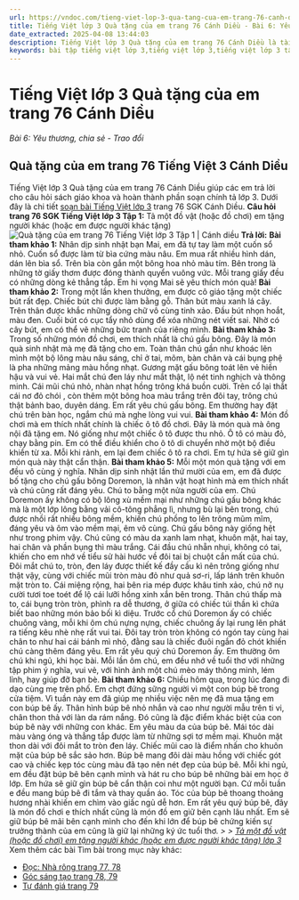 ```yaml
---
url: https://vndoc.com/tieng-viet-lop-3-qua-tang-cua-em-trang-76-canh-dieu-270553
title: Tiếng Việt lớp 3 Quà tặng của em trang 76 Cánh Diều - Bài 6: Yêu thương, chia sẻ - Trao đổi - VnDoc.com
date_extracted: 2025-04-08 13:44:03
description: Tiếng Việt lớp 3 Quà tặng của em trang 76 Cánh Diều là tài liệu hữu ích, giúp học sinh dễ dàng trả lời câu hỏi và làm bài tập Tiếng Việt lớp 3. Mời các em tham khảo soạn bài trang 76 Tiếng Việt lớp 3 Tập 1 Cánh Diều
keywords: bài tập tiếng việt lớp 3,tiếng việt lớp 3,tiếng việt lớp 3 tập 1,bài tập tiếng việt lớp 3 tập 1,tiếng việt 3 tập 1,tiếng việt lớp 3 cánh diều,tiếng việt 3 cánh diều,tiếng việt lớp 3 tập 1 cánh diều,tiếng việt lớp 3 cd,tiếng việt 3 cánh diều tập 1,Quà tặng của em trang 76,Quà tặng của em trang 76 tập 1,Quà tặng của em trang 76 cánh diều,soạn bài Quà tặng của em trang 76 cánh diều
---
```


# Tiếng Việt lớp 3 Quà tặng của em trang 76 Cánh Diều
 _Bài 6: Yêu thương, chia sẻ - Trao đổi_
## Quà tặng của em trang 76 Tiếng Việt 3 Cánh Diều
Tiếng Việt lớp 3  Quà tặng của em trang 76 Cánh Diều giúp các em trả lời cho câu hỏi sách giáo khoa và hoàn thành phần soạn chính tả lớp 3. Dưới đây là chi tiết [soạn bài Tiếng Việt lớp 3](<https://vndoc.com/tieng-viet-lop-3-cd-tap1>) trang 76 SGK Cánh Diều.
**Câu hỏi trang 76 SGK Tiếng Việt lớp 3 Tập 1:** Tả một đồ vật \(hoặc đồ chơi\) em tặng người khác \(hoặc em được người khác tặng\)
![Quà tặng của em trang 76 Tiếng Việt lớp 3 Tập 1 | Cánh diều](https://i.vdoc.vn/data/image/2022/07/11/trao-doi-qua-tang-cua-em-trang-76-129663.png)
**Trả lời:**
**Bài tham khảo 1:**
Nhân dịp sinh nhật bạn Mai, em đã tự tay làm một cuốn sổ nhỏ. Cuốn sổ được làm từ bìa cứng màu nâu. Em mua rất nhiều hình dán, dán lên bìa sổ. Trên bìa còn gắn một bông hoa nhỏ màu tím. Bên trong là những tờ giấy thơm được đóng thành quyển vuông vức. Mỗi trang giấy đều có những dòng kẻ thẳng tắp. Em hi vọng Mai sẽ yêu thích món quà\!
**Bài tham khảo 2:**
Trong một lần khen thưởng, em được cô giáo tặng một chiếc bút rất đẹp. Chiếc bút chì được làm bằng gỗ. Thân bút màu xanh lá cây. Trên thân được khắc những dòng chữ vô cùng tinh xảo. Đầu bút nhọn hoắt, màu đen. Cuối bút có cục tẩy nhỏ dùng để xóa những nét viết sai. Nhờ có cây bút, em có thể vẽ những bức tranh của riêng mình.
**Bài tham khảo 3:**
Trong số những món đồ chơi, em thích nhất là chú gấu bông. Đây là món quà sinh nhật mà mẹ đã tặng cho em. Toàn thân chú gần như khoác lên mình một bộ lông màu nâu sáng, chỉ ở tai, mõm, bàn chân và cái bụng phệ là pha những mảng màu hồng nhạt. Gương mặt gấu bông toát lên vẻ hiền hậu và vui vẻ. Hai mắt chú đen láy như mắt thật, lộ nét tinh nghịch và thông minh. Cái mũi chú nhỏ, nhàn nhạt hồng trông khá buồn cười. Trên cổ lại thắt cái nơ đỏ chói , còn thêm một bông hoa màu trắng trên đôi tay, trông chú thật bảnh bao, duyên dáng. Em rất yêu chú gấu bông. Em thường hay đặt chú trên bàn học, ngắm chú mà nghe lòng vui vui.
**Bài tham khảo 4:**
Món đồ chơi mà em thích nhất chính là chiếc ô tô đồ chơi. Đây là món quà mà ông nội đã tặng em. Nó giống như một chiếc ô tô được thu nhỏ. Ô tô có màu đỏ, chạy bằng pin. Em có thể điều khiển cho ô tô di chuyển nhờ một bộ điều khiển từ xa. Mỗi khi rảnh, em lại đem chiếc ô tô ra chơi. Em tự hứa sẽ giữ gìn món quà này thật cẩn thận.
**Bài tham khảo 5:**
Mỗi một món  quà tặng với em đều vô cùng ý nghĩa. Nhân dịp sinh nhật lần thứ mười của em, em đã được bố tặng cho chú gấu bông Doremon, là nhân vật hoạt hình mà em thích nhất và chú cũng rất đáng yêu.
Chú to bằng một nửa người của em. Chú Doremon ấy không có bộ lông xù mềm mại như những chú gấu bông khác mà là một lớp lông bằng vải cô-tông phẳng lì, nhưng bù lại bên trong, chú được nhồi rất nhiều bông mềm, khiến chú phồng to lên trông mũm mĩm, đáng yêu và ôm vào mềm mại, êm vô cùng. Chú gấu bông này giống hệt như trong phim vậy. Chú cũng có màu da xanh lam nhạt, khuôn mặt, hai tay, hai chân và phần bụng thì màu trắng. Cái đầu chú nhẵn nhụi, không có tai, khiến cho em nhớ về tiểu sử hài hước về đôi tai bị chuột cắn mất của chú. Đôi mắt chú to, tròn, đen láy được thiết kế đầy cầu kì nên trông giống như thật vậy, cùng với chiếc mũi tròn màu đỏ như quả sơ-ri, lấp lánh trên khuôn mặt tròn to. Cái miệng rộng, hai bên ria mép được khâu tinh xảo, chú nở nụ cười tươi toe toét để lộ cái lưỡi hồng xinh xắn bên trong. Thân chú thấp mà to, cái bụng tròn tròn, phình ra dễ thương, ở giữa có chiếc túi thần kì chứa biết bao những món bảo bối kì diệu. Trước cổ chú Doremon ấy có chiếc chuông vàng, mỗi khi ôm chú nựng nựng, chiếc chuông ấy lại rung lên phát ra tiếng kêu nhè nhẹ rất vui tai. Đôi tay tròn tròn không có ngón tay cùng hai chân to như hai cái bánh mì nhỏ, đằng sau là chiếc đuôi ngắn đỏ chót khiến chú càng thêm đáng yêu.
Em rất yêu quý chú Doremon ấy. Em thường ôm chú khi ngủ, khi học bài. Mỗi lần ôm chú, em đều nhớ về tuổi thơ với những tập phim ý nghĩa, vui vẻ, với hình ảnh một chú mèo máy thông minh, lém lỉnh, hay giúp đỡ bạn bè.
**Bài tham khảo 6:**
Chiều hôm qua, trong lúc đang đi dạo cùng mẹ trên phố. Em chợt đứng sững người vì một con búp bê trong cửa tiệm. Vì tuần này em đã giúp mẹ nhiều việc nên mẹ đã mua tặng em con búp bê ấy. Thân hình búp bê nhỏ nhắn và cao như người mẫu trên ti vi, chân thon thả với làn da rám nắng. Đó cũng là đặc điểm khác biệt của con búp bê này với những con khác. Em yêu màu da của búp bê. Mái tóc dài màu vàng óng và thẳng tắp được làm từ những sợi tơ mềm mại. Khuôn mặt thon dài với đôi mắt to tròn đen láy. Chiếc mũi cao là điểm nhấn cho khuôn mặt của búp bê sắc sảo hơn. Búp bê mang đôi dài màu hồng với chiếc gót cao và chiếc kẹp tóc cùng màu đã tạo nên nét đẹp của búp bê. Mỗi khi ngủ, em đều đặt búp bê bên cạnh mình và hát ru cho búp bê những bài em học ở lớp. Em hứa sẽ giữ gìn búp bê cẩn thận coi như một người bạn. Cứ mỗi tuần e đều mang búp bê đi tắm và thay quần áo. Tóc của búp bê thoang thoảng hương nhài khiến em chìm vào giấc ngủ dễ hơn. Em rất yêu quý búp bê, đây là món đồ chơi e thích nhất cũng là món đồ em giữ bên cạnh lâu nhất. Em sẽ giữ búp bê mãi bên cạnh mình cho đến khi lớn để búp bê chứng kiến sự trưởng thành của em cũng là giữ lại những ký ức tuổi thơ.
_> > [Tả một đồ vật \(hoặc đồ chơi\) em tặng người khác \(hoặc em được người khác tặng\) lớp 3](<https://vndoc.com/ta-mot-do-vat-hoac-do-choi-em-tang-nguoi-khac-hoac-em-duoc-nguoi-khac-tang-lop-3-274314>)_
Xem thêm các bài Tìm bài trong mục này khác:
  * [Đọc: Nhà rông trang 77, 78](</tieng-viet-lop-3-nha-rong-trang-77-78-canh-dieu-270558>)
  * [Góc sáng tạo trang 78, 79](</goc-sang-tao-trang-78-79-tieng-viet-lop-3-canh-dieu-270561>)
  * [Tự đánh giá trang 79](</tieng-viet-lop-3-tu-danh-gia-trang-79-canh-dieu-270567>)

